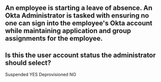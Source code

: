 ## An employee is starting a leave of absence. An Okta Administrator is tasked with ensuring no one can sign into the employee's Okta account while maintaining application and group assignments for the employee.
## Is this the user account status the administrator should select?

Suspended YES
Deprovisioned NO
